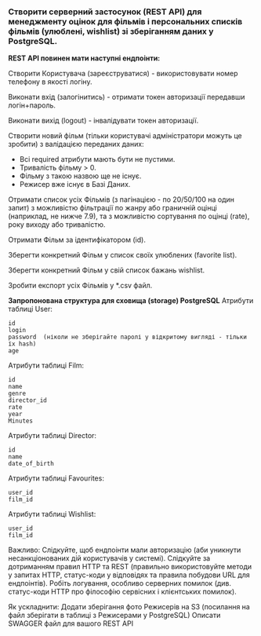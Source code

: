 
### Створити серверний застосунок (REST API) для менеджменту оцінок для фільмів і персональних списків фільмів (улюблені, wishlist) зі зберіганням даних у PostgreSQL.

**REST API повинен мати наступні ендпоінти:**

Створити Користувача (зареєструватися) - використовувати номер телефону в якості логіну.

Виконати вхід (залогінитись) - отримати токен авторизації передавши логін+пароль.

Виконати вихід (logout) - інвалідувати токен авторизації.

Створити новий фільм (тільки користувачі адміністратори можуть це зробити) з валідацією переданих даних:
* Всі required атрибути мають бути не пустими.
* Тривалість фільму > 0.
* Фільму з такою назвою ще не існує.
* Режисер вже існує в Базі Даних.

Отримати список усіх Фільмів (з пагінацією - по 20/50/100 на один запит) з можливістю фільтрації по жанру або граничній оцінці (наприклад, не нижче 7.9), та з можливістю сортування по оцінці (rate), року виходу або тривалістю.

Отримати Фільм за ідентифікатором (id).

Зберегти конкретний Фільм у список своїх улюблених (favorite list).

Зберегти конкретний Фільм у свій список бажань wishlist.

Зробити експорт усіх Фільмів у *.csv файл.

**Запропонована структура для сховища (storage) PostgreSQL**
Атрибути таблиці User:
```
id
login
password  (ніколи не зберігайте паролі у відкритому вигляді - тільки їх hash)
age
```
Атрибути таблиці Film:
```
id
name
genre
director_id
rate
year
Minutes
```
Атрибути таблиці Director:
```
id
name
date_of_birth
```

Атрибути таблиці Favourites:
```
user_id
film_id
```
Атрибути таблиці Wishlist:
```
user_id
film_id
```

Важливо:
Слідкуйте, щоб ендпоінти мали авторизацію (аби уникнути несанкціонованих дій користувачів у системі).
Слідкуйте за дотриманням правил HTTP та REST (правильно використовуйте методи у запитах HTTP, статус-коди у відповідях та правила побудови URL для ендпоінтів).
Робіть логування, особливо серверних помилок (див. статус-коди HTTP про філософію сервісних і клієнтських помилок).

Як ускладнити:
Додати зберігання фото Режисерів на S3 (посилання на файл зберігати в таблиці з Режисерами у PostgreSQL)
Описати SWAGGER файл для вашого REST API


